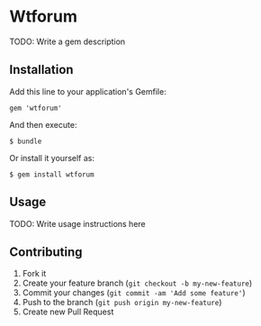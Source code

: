 # Wtforum

TODO: Write a gem description

## Installation

Add this line to your application's Gemfile:

    gem 'wtforum'

And then execute:

    $ bundle

Or install it yourself as:

    $ gem install wtforum

## Usage

TODO: Write usage instructions here

## Contributing

1. Fork it
2. Create your feature branch (`git checkout -b my-new-feature`)
3. Commit your changes (`git commit -am 'Add some feature'`)
4. Push to the branch (`git push origin my-new-feature`)
5. Create new Pull Request
